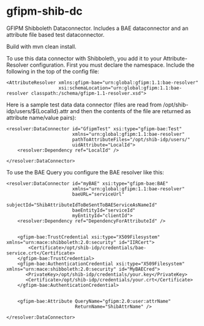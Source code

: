 gfipm-shib-dc
=============

GFIPM Shibboleth Dataconnector.  Includes a BAE dataconnector and an attribute file based test dataconnector.

Build with mvn clean install.

To use this data connector with Shibboleth, you add it to your Attribute-Resolver configuration.  First you must
declare the namespace.  Include the following in the top of the config file:

    <AttributeResolver xmlns:gfipm-bae="urn:global:gfipm:1.1:bae-resolver"
                       xsi:schemaLocation="urn:global:gfipm:1.1:bae-resolver classpath:/schema/gfipm-1.1-resolver.xsd">


Here is a sample test data data connector (files are read from 
/opt/shib-idp/users/${LocalId}.attr and then the contents of the 
file are returned as attribute name/value pairs):

    <resolver:DataConnector id="GfipmTest" xsi:type="gfipm-bae:Test"
                            xmlns="urn:global:gfipm:1.1:bae-resolver"
                            pathToAttributeFiles="/opt/shib-idp/users/"
                            uidAttribute="LocalId">
        <resolver:Dependency ref="LocalId" />

    </resolver:DataConnector>

To use the BAE Query you configure the BAE resolver like this:

    <resolver:DataConnector id="myBAE" xsi:type="gfipm-bae:BAE"
                            xmlns="urn:global:gfipm:1.1:bae-resolver"
                            baeURL="serviceUrl"
                            subjectId="ShibAttributeIdToBeSentToBAEServiceAsNameId"
                            baeEntityId="serviceId"
                            myEntityId="clientId">
        <resolver:Dependency ref="DependencyForAttributeId" />


        <gfipm-bae:TrustCredential xsi:type="X509Filesystem" xmlns="urn:mace:shibboleth:2.0:security" id="IIRCert">
            <Certificate>/opt/shib-idp/credentials/bae-service.crt</Certificate>
        </gfipm-bae:TrustCredential>
        <gfipm-bae:AuthenticationCredential xsi:type="X509Filesystem" xmlns="urn:mace:shibboleth:2.0:security" id="MyBAECred">
           <PrivateKey>/opt/shib-idp/credentials/your.key</PrivateKey>
           <Certificate>/opt/shib-idp/credentials/your.crt</Certificate>
        </gfipm-bae:AuthenticationCredential>


        <gfipm-bae:Attribute QueryName="gfipm:2.0:user:attrName"
                             ReturnName="ShibAttrName" />

    </resolver:DataConnector>

